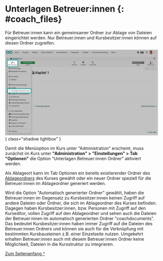 # Unterlagen Betreuer:innen {: #coach_files}


Für Betreuer:innen kann ein gemeinsamer Ordner zur Ablage von Dateien eingerichtet werden. Nur Betreuer:innen und Kursbesitzer:innen können auf diesen Ordner zugreifen.

![course_coach_files_v1_de.png](assets/course_coach_files_v1_de.png){ class="shadow lightbox" }


Damit die Menüoption im Kurs unter "Administration" erscheint, muss zunächst im Kurs unter **"Administration" > "Einstellungen" > Tab "Optionen"** die Option "Unterlagen Betreuer:innen Ordner" aktiviert werden.

Als Ablageort kann im Tab Optionen ein bereits existierender Ordner des [Ablageordners](Storage_folder.de.md) des Kurses gewählt oder ein neuer Ordner speziell für die Betreuer:innen im Ablageordner generiert werden. 

Wird die Option "Automatisch generierter Ordner" gewählt, haben die Betreuer:innen im Gegensatz zu Kursbesitzer:innen keinen Zugriff auf andere Dateien oder Ordner, die sich im Ablageordner des Kurses befinden. Dagegen haben Kursbesitzer:innen, bzw. Personen mit Zugriff auf den Kurseditor, vollen Zugriff auf den Ablageordner und sehen auch die Dateien der Betreuer:innen im automatisch generierten Ordner "coachdocuments". Das bedeutet Kursbesitzer:innen haben immer Zugriff auf die Dateien des Betreuer:innen Ordners und können sie auch für die Verknüpfung mit bestimmten Kursbausteinen z.B. einer Einzelseite nutzen. Umgekehrt erhalten Betreuer:innen auch mit diesem Betreuer:innen Ordner keine Möglichkeit, Dateien in die Kursstruktur zu integrieren.


[Zum Seitenanfang ^](#coach_files)